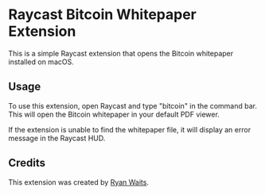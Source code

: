 # Raycast Bitcoin Whitepaper Extension

This is a simple Raycast extension that opens the Bitcoin whitepaper installed on macOS.

## Usage

To use this extension, open Raycast and type "bitcoin" in the command bar. This will open the Bitcoin whitepaper in your default PDF viewer.

If the extension is unable to find the whitepaper file, it will display an error message in the Raycast HUD.

## Credits

This extension was created by [Ryan Waits](https://github.com/ryanwaits).

